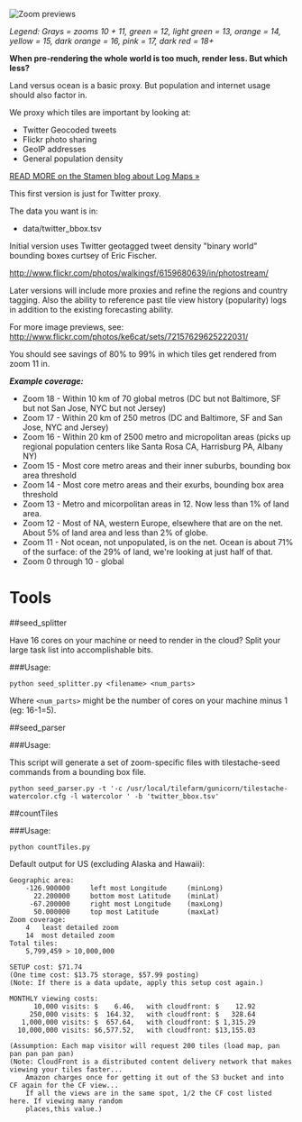 ![Zoom previews](https://github.com/nvkelso/golden-ratio/raw/master/images/zoom_start_east_coast.png)

_Legend: Grays = zooms 10 + 11, green = 12, light green = 13, orange = 14, yellow = 15, dark orange = 16, pink = 17, dark red = 18+_

**When pre-rendering the whole world is too much, render less. But which less?**

Land versus ocean is a basic proxy. But population and internet usage should also factor in.

We proxy which tiles are important by looking at:

* Twitter Geocoded tweets
* Flickr photo sharing
* GeoIP addresses
* General population density

[READ MORE on the Stamen blog about Log Maps »](http://content.stamen.com/log_maps)

This first version is just for Twitter proxy.

The data you want is in:

* data/twitter_bbox.tsv

Initial version uses Twitter geotagged tweet density "binary world" bounding boxes curtsey of Eric Fischer.

http://www.flickr.com/photos/walkingsf/6159680639/in/photostream/

Later versions will include more proxies and refine the regions and country tagging. Also the ability to reference past tile view history (popularity) logs in addition to the existing forecasting ability.

For more image previews, see: http://www.flickr.com/photos/ke6cat/sets/72157629625222031/

You should see savings of 80% to 99% in which tiles get rendered from zoom 11 in.

***Example coverage:***

* Zoom 18 - Within 10 km of 70 global metros (DC but not Baltimore, SF but not San Jose, NYC but not Jersey)
* Zoom 17 - Within 20 km of 250 metros (DC and Baltimore, SF and San Jose, NYC and Jersey)
* Zoom 16 - Within 20 km of 2500 metro and micropolitan areas (picks up regional population centers like Santa Rosa CA, Harrisburg PA, Albany NY)
* Zoom 15 - Most core metro areas and their inner suburbs, bounding box area threshold
* Zoom 14 - Most core metro areas and their exurbs, bounding box area threshold
* Zoom 13 - Metro and micorpolitan areas in 12. Now less than 1% of land area.
* Zoom 12 - Most of NA, western Europe, elsewhere that are on the net. About 5% of land area and less than 2% of globe. 
* Zoom 11 - Not ocean, not unpopulated, is on the net. Ocean is about 71% of the surface: of the 29% of land, we're looking at just half of that.
* Zoom 0 through 10 - global

# Tools

##seed_splitter

Have 16 cores on your machine or need to render in the cloud? Split your large task list into accomplishable bits.

###Usage:

    python seed_splitter.py <filename> <num_parts>
    
Where `<num_parts>` might be the number of cores on your machine minus 1 (eg: 16-1=5).

##seed_parser

###Usage:

This script will generate a set of zoom-specific files with tilestache-seed
commands from a bounding box file.

    python seed_parser.py -t '-c /usr/local/tilefarm/gunicorn/tilestache-watercolor.cfg -l watercolor ' -b 'twitter_bbox.tsv'

##countTiles

###Usage:

    python countTiles.py

Default output for US (excluding Alaska and Hawaii):

    Geographic area:
        -126.900000	    left most Longitude     (minLong)
          22.200000	    bottom most Latitude    (minLat)
         -67.200000	    right most Longitude    (maxLong)
          50.000000	    top most Latitude       (maxLat)
    Zoom coverage:
        4	least detailed zoom
        14	most detailed zoom
    Total tiles:
        5,799,459 > 10,000,000
    
    SETUP cost: $71.74
    (One time cost: $13.75 storage, $57.99 posting)
    (Note: If there is a data update, apply this setup cost again.)
    
    MONTHLY viewing costs:
          10,000 visits: $    6.46,   with cloudfront: $    12.92
         250,000 visits: $  164.32,   with cloudfront: $   328.64
       1,000,000 visits: $  657.64,   with cloudfront: $ 1,315.29
      10,000,000 visits: $6,577.52,	  with cloudfront: $13,155.03
    
    (Assumption: Each map visitor will request 200 tiles (load map, pan pan pan pan pan)
    (Note: CloudFront is a distributed content delivery network that makes viewing your tiles faster...
        Amazon charges once for getting it out of the S3 bucket and into CF again for the CF view...
        If all the views are in the same spot, 1/2 the CF cost listed here. If viewing many random
        places,this value.)